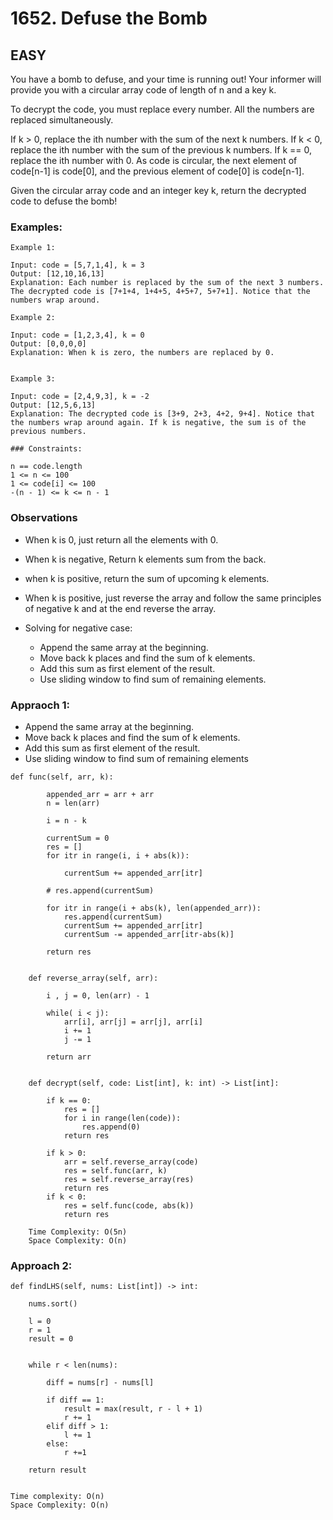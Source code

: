 # 1652. Defuse the Bomb

## EASY

You have a bomb to defuse, and your time is running out! Your informer will provide you with a circular array code of length of n and a key k.

To decrypt the code, you must replace every number. All the numbers are replaced simultaneously.

If k > 0, replace the ith number with the sum of the next k numbers.
If k < 0, replace the ith number with the sum of the previous k numbers.
If k == 0, replace the ith number with 0.
As code is circular, the next element of code[n-1] is code[0], and the previous element of code[0] is code[n-1].

Given the circular array code and an integer key k, return the decrypted code to defuse the bomb!

### Examples:

```
Example 1:

Input: code = [5,7,1,4], k = 3
Output: [12,10,16,13]
Explanation: Each number is replaced by the sum of the next 3 numbers. The decrypted code is [7+1+4, 1+4+5, 4+5+7, 5+7+1]. Notice that the numbers wrap around.
```

```
Example 2:

Input: code = [1,2,3,4], k = 0
Output: [0,0,0,0]
Explanation: When k is zero, the numbers are replaced by 0.
```

```

Example 3:

Input: code = [2,4,9,3], k = -2
Output: [12,5,6,13]
Explanation: The decrypted code is [3+9, 2+3, 4+2, 9+4]. Notice that the numbers wrap around again. If k is negative, the sum is of the previous numbers.
```

```
### Constraints:

n == code.length
1 <= n <= 100
1 <= code[i] <= 100
-(n - 1) <= k <= n - 1
```

### Observations

- When k is 0, just return all the elements with 0.
- When k is negative, Return k elements sum from the back.
- when k is positive, return the sum of upcoming k elements.

- When k is positive, just reverse the array and follow the same principles of negative k and at the end reverse the array.

- Solving for negative case:
  - Append the same array at the beginning.
  - Move back k places and find the sum of k elements.
  - Add this sum as first element of the result.
  - Use sliding window to find sum of remaining elements.

### Appraoch 1:

- Append the same array at the beginning.
- Move back k places and find the sum of k elements.
- Add this sum as first element of the result.
- Use sliding window to find sum of remaining elements

```
def func(self, arr, k):

        appended_arr = arr + arr
        n = len(arr)

        i = n - k

        currentSum = 0
        res = []
        for itr in range(i, i + abs(k)):

            currentSum += appended_arr[itr]

        # res.append(currentSum)

        for itr in range(i + abs(k), len(appended_arr)):
            res.append(currentSum)
            currentSum += appended_arr[itr]
            currentSum -= appended_arr[itr-abs(k)]

        return res


    def reverse_array(self, arr):

        i , j = 0, len(arr) - 1

        while( i < j):
            arr[i], arr[j] = arr[j], arr[i]
            i += 1
            j -= 1

        return arr


    def decrypt(self, code: List[int], k: int) -> List[int]:

        if k == 0:
            res = []
            for i in range(len(code)):
                res.append(0)
            return res

        if k > 0:
            arr = self.reverse_array(code)
            res = self.func(arr, k)
            res = self.reverse_array(res)
            return res
        if k < 0:
            res = self.func(code, abs(k))
            return res

    Time Complexity: O(5n)
    Space Complexity: O(n)
```

### Approach 2:

    def findLHS(self, nums: List[int]) -> int:

        nums.sort()

        l = 0
        r = 1
        result = 0


        while r < len(nums):

            diff = nums[r] - nums[l]

            if diff == 1:
                result = max(result, r - l + 1)
                r += 1
            elif diff > 1:
                l += 1
            else:
                r +=1

        return result


    Time complexity: O(n)
    Space Complexity: O(n)
